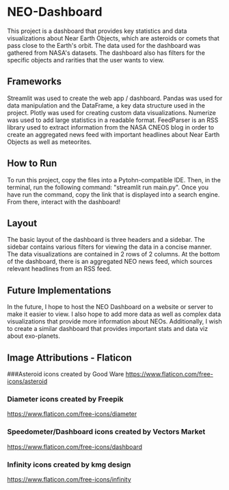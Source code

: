 # NEO-Dashboard

This project is a dashboard that provides key statistics and data visualizations about Near Earth Objects, which are asteroids or comets that pass close to the Earth's orbit. The data used for the dashboard was gathered from NASA's datasets. The dashboard also has filters for the specific objects and rarities that the user wants to view.

## Frameworks

Streamlit was used to create the web app / dashboard.
Pandas was used for data manipulation and the DataFrame, a key data structure used in the project.
Plotly was used for creating custom data visualizations.
Numerize was used to add large statistics in a readable format.
FeedParser is an RSS library used to extract information from the NASA CNEOS blog in order to create an aggregated news feed with important headlines about Near Earth Objects as well as meteorites.


## How to Run

To run this project, copy the files into a Pytohn-compatible IDE. Then, in the terminal, run the following command: "streamlit run main.py". Once you have run the command, copy the link that is displayed into a search engine. From there, interact with the dashboard!

## Layout

The basic layout of the dashboard is three headers and a sidebar. The sidebar contains various filters for viewing the data in a concise manner. The data visualizations are contained in 2 rows of 2 columns. At the bottom of the dashboard, there is an aggregated NEO news feed, which sources relevant headlines from an RSS feed.

## Future Implementations
In the future, I hope to host the NEO Dashboard on a website or server to make it easier to view. I also hope to add more data as well as complex data visualizations that provide more information about NEOs. Additionally, I wish to create a similar dashboard that provides important stats and data viz about exo-planets.

## Image Attributions - Flaticon
###Asteroid icons created by Good Ware
https://www.flaticon.com/free-icons/asteroid

### Diameter icons created by Freepik
https://www.flaticon.com/free-icons/diameter

### Speedometer/Dashboard icons created by Vectors Market
https://www.flaticon.com/free-icons/dashboard

### Infinity icons created by kmg design
https://www.flaticon.com/free-icons/infinity
